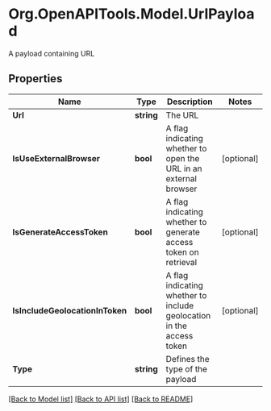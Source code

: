 # Org.OpenAPITools.Model.UrlPayload
A payload containing URL

## Properties

Name | Type | Description | Notes
------------ | ------------- | ------------- | -------------
**Url** | **string** | The URL | 
**IsUseExternalBrowser** | **bool** | A flag indicating whether to open the URL in an external browser | [optional] 
**IsGenerateAccessToken** | **bool** | A flag indicating whether to generate access token on retrieval | [optional] 
**IsIncludeGeolocationInToken** | **bool** | A flag indicating whether to include geolocation in the access token | [optional] 
**Type** | **string** | Defines the type of the payload | 

[[Back to Model list]](../README.md#documentation-for-models) [[Back to API list]](../README.md#documentation-for-api-endpoints) [[Back to README]](../README.md)

